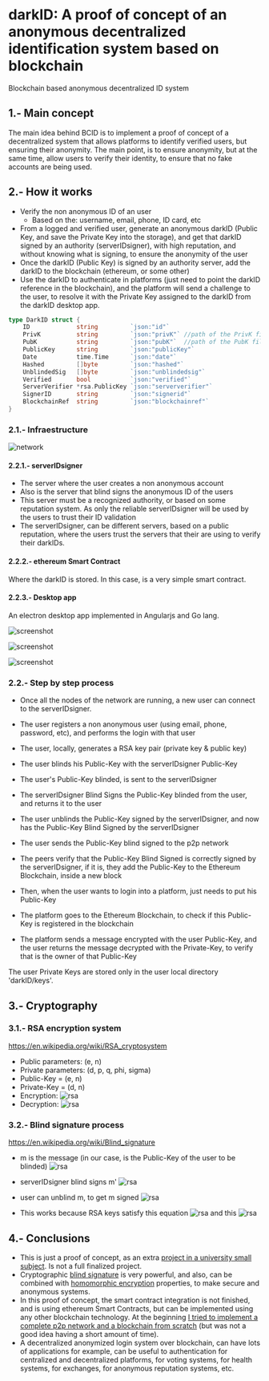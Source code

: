 # darkID: A proof of concept of an anonymous decentralized identification system based on blockchain
Blockchain based anonymous decentralized ID system



## 1.- Main concept
The main idea behind BCID is to implement a proof of concept of a decentralized system that allows platforms to identify verified users, but ensuring their anonymity.
The main point, is to ensure anonymity, but at the same time, allow users to verify their identity, to ensure that no fake accounts are being used.


## 2.- How it works

- Verify the non anonymous ID of an user
  - Based on the: username, email, phone, ID card, etc
- From a logged and verified user, generate an anonymous darkID (Public Key, and save the Private Key into the storage), and get that darkID signed by an authority (serverIDsigner), with high reputation, and without knowing what is signing, to ensure the anonymity of the user
- Once the darkID (Public Key) is signed by an authority server, add the darkID to the blockchain (ethereum, or some other)
- Use the darkID to authenticate in platforms (just need to point the darkID reference in the blockchain), and the platform will send a challenge to the user, to resolve it with the Private Key assigned to the darkID from the darkID desktop app.

```go
type DarkID struct {
	ID             string         `json:"id"`
	PrivK          string         `json:"privK"` //path of the PrivK file
	PubK           string         `json:"pubK"`  //path of the PubK file
	PublicKey      string         `json:"publicKey"`
	Date           time.Time      `json:"date"`
	Hashed         []byte         `json:"hashed"`
	UnblindedSig   []byte         `json:"unblindedsig"`
	Verified       bool           `json:"verified"`
	ServerVerifier *rsa.PublicKey `json:"serververifier"`
	SignerID       string         `json:"signerid"`
	BlockchainRef  string         `json:"blockchainref"`
}
```

### 2.1.- Infraestructure

![network](https://raw.githubusercontent.com/arnaucode/darkID/master/documentation/darkID-network.png "network")


#### 2.2.1.- serverIDsigner
- The server where the user creates a non anonymous account
- Also is the server that blind signs the anonymous ID of the users
- This server must be a recognized authority, or based on some reputation system. As only the reliable serverIDsigner will be used by the users to trust their ID validation
- The serverIDsigner, can be different servers, based on a public reputation, where the users trust the servers that their are using to verify their darkIDs.

#### 2.2.2.- ethereum Smart Contract
Where the darkID is stored. In this case, is a very simple smart contract.

#### 2.2.3.- Desktop app
An electron desktop app implemented in Angularjs and Go lang.

![screenshot](https://raw.githubusercontent.com/arnaucode/darkID/master/documentation/darkID-screenshot01.png "screenshot")

![screenshot](https://raw.githubusercontent.com/arnaucode/darkID/master/documentation/darkID-screenshot02.png "screenshot")

![screenshot](https://raw.githubusercontent.com/arnaucode/darkID/master/documentation/darkID-screenshot03.png "screenshot")


### 2.2.- Step by step process

- Once all the nodes of the network are running, a new user can connect to the serverIDsigner.
- The user registers a non anonymous user (using email, phone, password, etc), and performs the login with that user
- The user, locally, generates a RSA key pair (private key & public key)
- The user blinds his Public-Key with the serverIDsigner Public-Key
- The user's Public-Key blinded, is sent to the serverIDsigner
- The serverIDsigner Blind Signs the Public-Key blinded from the user, and returns it to the user
- The user unblinds the Public-Key signed by the serverIDsigner, and now has the Public-Key Blind Signed by the serverIDsigner
- The user sends the Public-Key blind signed to the p2p network
- The peers verify that the Public-Key Blind Signed is correctly signed by the serverIDsigner, if it is, they add the Public-Key to the Ethereum Blockchain, inside a new block



- Then, when the user wants to login into a platform, just needs to put his Public-Key
- The platform goes to the Ethereum Blockchain, to check if this Public-Key is registered in the blockchain
- The platform sends a message encrypted with the user Public-Key, and the user returns the message decrypted with the Private-Key, to verify that is the owner of that Public-Key



The user Private Keys are stored only in the user local directory 'darkID/keys'.

## 3.- Cryptography
### 3.1.- RSA encryption system
https://en.wikipedia.org/wiki/RSA_cryptosystem
- Public parameters: (e, n)
- Private parameters: (d, p, q, phi, sigma)
- Public-Key = (e, n)
- Private-Key = (d, n)
- Encryption:
![rsa](https://wikimedia.org/api/rest_v1/media/math/render/svg/fbfc70524a1ad983e6f3aac51226b9ca92fefb10 "rsa")
- Decryption:
![rsa](https://wikimedia.org/api/rest_v1/media/math/render/svg/10227461ee5f4784484f082d744ba5b8c468668c "rsa")


### 3.2.- Blind signature process
https://en.wikipedia.org/wiki/Blind_signature
- m is the message (in our case, is the Public-Key of the user to be blinded)
![rsa](https://wikimedia.org/api/rest_v1/media/math/render/svg/a59b57fa153c8b327605672caadb0ecf59e5795a "rsa")

- serverIDsigner blind signs m'
![rsa](https://wikimedia.org/api/rest_v1/media/math/render/svg/e726b003ff1649f9254032cffae42d80577da787 "rsa")

- user can unblind m, to get m signed
![rsa](https://wikimedia.org/api/rest_v1/media/math/render/svg/e96fad0e1d46ec4c55986d1c8fc84e8c44259ecc "rsa")

- This works because RSA keys satisfy this equation
![rsa](https://wikimedia.org/api/rest_v1/media/math/render/svg/d6bd21fb4e25c311df07b50c313a248d978c3212 "rsa") and this ![rsa](https://wikimedia.org/api/rest_v1/media/math/render/svg/c13170a26e031125b417f22644fb64384c04eea7 "rsa")


## 4.- Conclusions
- This is just a proof of concept, as an extra [project in a university small subject](https://github.com/arnaucode/darkID/blob/master/darkID-presentation.pdf). Is not a full finalized project.
- Cryptographic [blind signature](https://en.wikipedia.org/wiki/Blind_signature) is very powerful, and also, can be combined with [homomorphic encryption](https://en.wikipedia.org/wiki/Homomorphic_encryption) properties, to make secure and anonymous systems.
- In this proof of concept, the smart contract integration is not finished, and is using ethereum Smart Contracts, but can be implemented using any other blockchain technology. At the beginning [I tried to implement a complete p2p network and a blockchain from scratch](https://github.com/arnaucode/blockchainIDsystem) (but was not a good idea having a short amount of time).
- A decentralized anonymized login system over blockchain, can have lots of applications for example, can be useful to authentication for centralized and decentralized platforms, for voting systems, for health systems, for exchanges, for anonymous reputation systems, etc.
